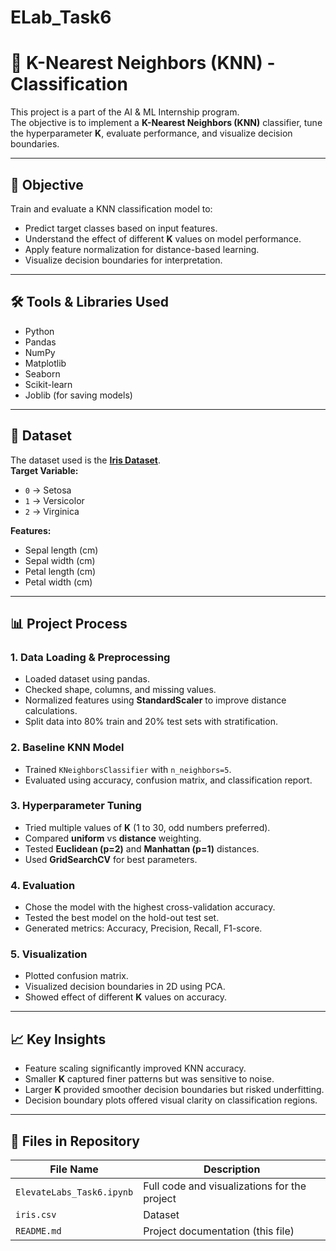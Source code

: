 # ELab_Task6

# 📍 K-Nearest Neighbors (KNN) - Classification

This project is a part of the AI & ML Internship program.  
The objective is to implement a **K-Nearest Neighbors (KNN)** classifier, tune the hyperparameter **K**, evaluate performance, and visualize decision boundaries.

---

## 📌 Objective

Train and evaluate a KNN classification model to:
- Predict target classes based on input features.
- Understand the effect of different **K** values on model performance.
- Apply feature normalization for distance-based learning.
- Visualize decision boundaries for interpretation.

---

## 🛠️ Tools & Libraries Used

- Python  
- Pandas  
- NumPy  
- Matplotlib  
- Seaborn  
- Scikit-learn  
- Joblib (for saving models)

---

## 📂 Dataset

The dataset used is the **[Iris Dataset](https://www.kaggle.com/datasets/uciml/iris)**.  
**Target Variable:**  
- `0` → Setosa  
- `1` → Versicolor  
- `2` → Virginica  

**Features:**  
- Sepal length (cm)  
- Sepal width (cm)  
- Petal length (cm)  
- Petal width (cm)  

---

## 📊 Project Process

### 1. Data Loading & Preprocessing
- Loaded dataset using pandas.
- Checked shape, columns, and missing values.
- Normalized features using **StandardScaler** to improve distance calculations.
- Split data into 80% train and 20% test sets with stratification.

### 2. Baseline KNN Model
- Trained `KNeighborsClassifier` with `n_neighbors=5`.
- Evaluated using accuracy, confusion matrix, and classification report.

### 3. Hyperparameter Tuning
- Tried multiple values of **K** (1 to 30, odd numbers preferred).
- Compared **uniform** vs **distance** weighting.
- Tested **Euclidean (p=2)** and **Manhattan (p=1)** distances.
- Used **GridSearchCV** for best parameters.

### 4. Evaluation
- Chose the model with the highest cross-validation accuracy.
- Tested the best model on the hold-out test set.
- Generated metrics: Accuracy, Precision, Recall, F1-score.

### 5. Visualization
- Plotted confusion matrix.
- Visualized decision boundaries in 2D using PCA.
- Showed effect of different **K** values on accuracy.

---

## 📈 Key Insights
- Feature scaling significantly improved KNN accuracy.
- Smaller **K** captured finer patterns but was sensitive to noise.
- Larger **K** provided smoother decision boundaries but risked underfitting.
- Decision boundary plots offered visual clarity on classification regions.

---

## 📁 Files in Repository

| File Name                | Description                                         |
|--------------------------|-----------------------------------------------------|
| `ElevateLabs_Task6.ipynb`| Full code and visualizations for the project        |
| `iris.csv`               | Dataset                                             |
| `README.md`              | Project documentation (this file)                   |

